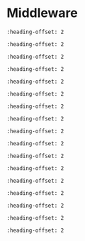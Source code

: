 # Middleware

```{include} ../../../../release/commonrn/topics/nxp_genfsk.md
:heading-offset: 2
```

```{include} ../../../../release/commonrn/topics/nxp_xcvr.md
:heading-offset: 2
```

```{include} ../../../../release/commonrn/topics/nxp_ble_controller.md
:heading-offset: 2
```

```{include} ../../../../release/commonrn/topics/nxp_ble_stack.md
:heading-offset: 2
```

```{include} ../../../../release/commonrn/topics/nxp_ble_controller_localization.md
:heading-offset: 2
```

```{include} ../../../../release/commonrn/topics/nxp_conn_fwk.md
:heading-offset: 2
```

```{include} ../../../../release/commonrn/topics/CMSIS_DSP_Library.md
:heading-offset: 2
```

```{include} ../../../../release/commonrn/topics/nxp_secure_storage.md
:heading-offset: 2
```

```{include} ../../../../release/commonrn/topics/nxp_secure_subsystem.md
:heading-offset: 2
```

```{include} ../../../../release/commonrn/topics/nxp_multicore.md
:heading-offset: 2
```

```{include} ../../../../release/commonrn/topics/nxp_iot_agent.md
:heading-offset: 2
```

```{include} ../../../../release/commonrn/topics/arm_mbedtls_3x.md
:heading-offset: 2
```

```{include} ../../../../release/commonrn/topics/arm_mbedtls.md
:heading-offset: 2
```

```{include} ../../../../release/commonrn/topics/christopher_haster_littlefs.md
:heading-offset: 2
```

```{include} ../../../../release/commonrn/topics/nxp_lin_stack.md
:heading-offset: 2
```

```{include} ../../../../release/commonrn/topics/nxp_freemaster.md
:heading-offset: 2
```

```{include} ../../../../release/commonrn/topics/nxp_psa_crypto_driver.md
:heading-offset: 2
```

